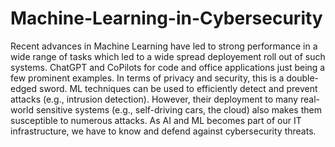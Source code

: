 # Machine-Learning-in-Cybersecurity

Recent advances in Machine Learning have led to strong performance in a wide range of tasks which led to a wide spread deployement roll out of such systems. ChatGPT and CoPilots for code and office applications just being a few prominent examples. In terms of privacy and security, this is a double-edged sword. ML techniques can be used to efficiently detect and prevent attacks (e.g., intrusion detection). However, their deployment to many real-world sensitive systems (e.g., self-driving cars, the cloud) also makes them susceptible to numerous attacks. As AI and ML becomes part of our IT infrastructure, we have to know and defend against cybersecurity threats.
